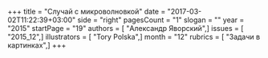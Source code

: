 +++
title = "Случай с микроволновкой"
date = "2017-03-02T11:22:39+03:00"
side = "right"
pagesCount = "1"
slogan = ""
year = "2015"
startPage = "19"
authors = [ "Александр Яворский",]
issues = [ "2015_12",]
illustrators = [ "Tory Polska",]
month = "12"
rubrics = [ "Задачи в картинках",]
+++
